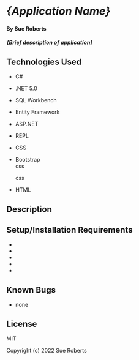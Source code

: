 # _{Application Name}_

#### By Sue Roberts

#### _{Brief description of application}_

## Technologies Used

* C#
* .NET 5.0
* SQL Workbench
* Entity Framework
* ASP.NET
* REPL
* CSS
* Bootstrap   
     css  
       
     css
* HTML
 
## Description



## Setup/Installation Requirements

* 
* 
* 
* 
* 


## Known Bugs

* none


## License

MIT

Copyright (c) 2022 Sue Roberts
